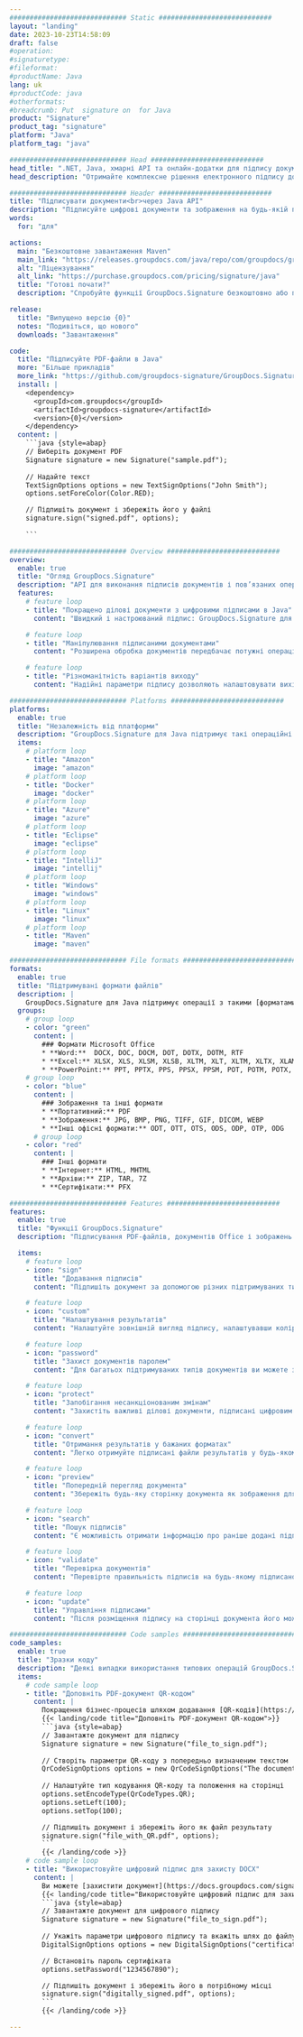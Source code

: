 ```yaml
---
############################# Static ############################
layout: "landing"
date: 2023-10-23T14:58:09
draft: false
#operation: 
#signaturetype: 
#fileformat: 
#productName: Java
lang: uk
#productCode: java
#otherformats: 
#breadcrumb: Put  signature on  for Java
product: "Signature"
product_tag: "signature"
platform: "Java"
platform_tag: "java"

############################# Head ############################
head_title: ".NET, Java, хмарні API та онлайн-додатки для підпису документів"
head_description: "Отримайте комплексне рішення електронного підпису документів для .NET, Java і хмарних програм. Підписуйте стандартні формати документів онлайн за допомогою простої функції перетягування"

############################# Header ############################
title: "Підписувати документи<br>через Java API"
description: "Підписуйте цифрові документи та зображення на будь-якій платформі за допомогою наших гнучких API та рішень на основі програм для програмістів і кінцевих користувачів."
words:
  for: "для"

actions:
  main: "Безкоштовне завантаження Maven"
  main_link: "https://releases.groupdocs.com/java/repo/com/groupdocs/groupdocs-signature/"
  alt: "Ліцензування"
  alt_link: "https://purchase.groupdocs.com/pricing/signature/java"
  title: "Готові почати?"
  description: "Спробуйте функції GroupDocs.Signature безкоштовно або подайте запит на ліцензію"

release:
  title: "Випущено версію {0}"
  notes: "Подивіться, що нового"
  downloads: "Завантаження"

code:
  title: "Підписуйте PDF-файли в Java"
  more: "Більше прикладів"
  more_link: "https://github.com/groupdocs-signature/GroupDocs.Signature-for-Java"
  install: |
    <dependency>
      <groupId>com.groupdocs</groupId>
      <artifactId>groupdocs-signature</artifactId>
      <version>{0}</version>
    </dependency>
  content: |
    ```java {style=abap}  
    // Виберіть документ PDF
    Signature signature = new Signature("sample.pdf");
    
    // Надайте текст
    TextSignOptions options = new TextSignOptions("John Smith");
    options.setForeColor(Color.RED);

    // Підпишіть документ і збережіть його у файлі
    signature.sign("signed.pdf", options);
    
    ```

############################# Overview ############################
overview:
  enable: true
  title: "Огляд GroupDocs.Signature"
  description: "API для виконання підписів документів і пов’язаних операцій у програмах Java"
  features:
    # feature loop
    - title: "Покращено ділові документи з цифровими підписами в Java"
      content: "Швидкий і настроюваний підпис: GroupDocs.Signature для Java пропонує широкий вибір цифрових підписів для PDF-файлів, зображень і документів Office. Ви можете використовувати текст, штрих-коди, QR-коди, цифрові сертифікати, зображення або приховані метадані. Оформлення документів відбувається швидко та ефективно."

    # feature loop
    - title: "Маніпулювання підписаними документами"
      content: "Розширена обробка документів передбачає потужні операції над підписаними документами за допомогою GroupDocs.Signature для Java. Ви можете шукати та перевіряти підписи, додані до ділових документів, використовуючи різні корисні критерії. Крім того, ви можете отримати доступ до детальної інформації про документ або отримати попередні зображення його сторінок."

    # feature loop
    - title: "Різноманітність варіантів виходу"
      content: "Надійні параметри підпису дозволяють налаштовувати вихід для документів, підписаних за допомогою GroupDocs.Signature для Java. Ви можете точно розмістити будь-який підпис на будь-якій сторінці документа та різними способами налаштувати його вигляд. Java API підтримує збереження підписаних бізнес-документів у численних підтримуваних форматах і надає параметри для їх захисту паролями."

############################# Platforms ############################
platforms:
  enable: true
  title: "Незалежність від платформи"
  description: "GroupDocs.Signature для Java підтримує такі операційні системи, фреймворки та менеджери пакетів"
  items:
    # platform loop
    - title: "Amazon"
      image: "amazon"
    # platform loop
    - title: "Docker"
      image: "docker"
    # platform loop
    - title: "Azure"
      image: "azure"
    # platform loop
    - title: "Eclipse"
      image: "eclipse"
    # platform loop
    - title: "IntelliJ"
      image: "intellij"
    # platform loop
    - title: "Windows"
      image: "windows"
    # platform loop
    - title: "Linux"
      image: "linux"
    # platform loop
    - title: "Maven"
      image: "maven"

############################# File formats ############################
formats:
  enable: true
  title: "Підтримувані формати файлів"
  description: |
    GroupDocs.Signature для Java підтримує операції з такими [форматами файлів](https://docs.groupdocs.com/signature/java/supported-document-formats/).
  groups:
    # group loop
    - color: "green"
      content: |
        ### Формати Microsoft Office
        * **Word:**  DOCX, DOC, DOCM, DOT, DOTX, DOTM, RTF
        * **Excel:** XLSX, XLS, XLSM, XLSB, XLTM, XLT, XLTM, XLTX, XLAM, SXC, SpreadsheetML
        * **PowerPoint:** PPT, PPTX, PPS, PPSX, PPSM, POT, POTM, POTX, PPTM
    # group loop
    - color: "blue"
      content: |
        ### Зображення та інші формати
        * **Портативний:** PDF
        * **Зображення:** JPG, BMP, PNG, TIFF, GIF, DICOM, WEBP
        * **Інші офісні формати:** ODT, OTT, OTS, ODS, ODP, OTP, ODG
      # group loop
    - color: "red"
      content: |
        ### Інші формати
        * **Інтернет:** HTML, MHTML
        * **Архіви:** ZIP, TAR, 7Z
        * **Сертифікати:** PFX

############################# Features ############################
features:
  enable: true
  title: "Функції GroupDocs.Signature"
  description: "Підписування PDF-файлів, документів Office і зображень за допомогою цифрових підписів"

  items:
    # feature loop
    - icon: "sign"
      title: "Додавання підписів"
      content: "Підпишіть документ за допомогою різних підтримуваних типів підписів, розмістивши цифровий підпис точно в будь-якому місці на будь-якій сторінці."

    # feature loop
    - icon: "custom"
      title: "Налаштування результатів"
      content: "Налаштуйте зовнішній вигляд підпису, налаштувавши колір, шрифт, рамку, поворот та інші функції, щоб досягти бажаного результату."

    # feature loop
    - icon: "password"
      title: "Захист документів паролем"
      content: "Для багатьох підтримуваних типів документів ви можете захистити підписаний документ паролем."

    # feature loop
    - icon: "protect"
      title: "Запобігання несанкціонованим змінам"
      content: "Захистіть важливі ділові документи, підписані цифровим сертифікатом, від несанкціонованих змін."

    # feature loop
    - icon: "convert"
      title: "Отримання результатів у бажаних форматах"
      content: "Легко отримуйте підписані файли результатів у будь-якому підтримуваному форматі. Ви також можете легко конвертувати документи MS Word у PDF."

    # feature loop
    - icon: "preview"
      title: "Попередній перегляд документа"
      content: "Збережіть будь-яку сторінку документа як зображення для подальшої обробки."

    # feature loop
    - icon: "search"
      title: "Пошук підписів"
      content: "Є можливість отримати інформацію про раніше додані підписи в окремих документах."

    # feature loop
    - icon: "validate"
      title: "Перевірка документів"
      content: "Перевірте правильність підписів на будь-якому підписаному документі."

    # feature loop
    - icon: "update"
      title: "Управління підписами"
      content: "Після розміщення підпису на сторінці документа його можна видалити, перемістити або оновити за потреби."

############################# Code samples ############################
code_samples:
  enable: true
  title: "Зразки коду"
  description: "Деякі випадки використання типових операцій GroupDocs.Signature для Java"
  items:
    # code sample loop
    - title: "Доповніть PDF-документ QR-кодом"
      content: |
        Покращення бізнес-процесів шляхом додавання [QR-кодів](https://docs.groupdocs.com/signature/java/esign-document-with-qr-code-signature/) до певних сторінок PDF-документів може бути цінним. Є приклад того, як додати QR-код за допомогою GroupDocs.Signature для Java.
        {{< landing/code title="Доповніть PDF-документ QR-кодом">}}
        ```java {style=abap}
        // Завантажте документ для підпису
        Signature signature = new Signature("file_to_sign.pdf");
        
        // Створіть параметри QR-коду з попередньо визначеним текстом
        QrCodeSignOptions options = new QrCodeSignOptions("The document is approved by John Smith");
        
        // Налаштуйте тип кодування QR-коду та положення на сторінці
        options.setEncodeType(QrCodeTypes.QR);
        options.setLeft(100);
        options.setTop(100);

        // Підпишіть документ і збережіть його як файл результату
        signature.sign("file_with_QR.pdf", options);
        ```
        {{< /landing/code >}}
    # code sample loop
    - title: "Використовуйте цифровий підпис для захисту DOCX"
      content: |
        Ви можете [захистити документ](https://docs.groupdocs.com/signature/java/esign-document-with-digital-signature/) за допомогою особистих або корпоративних підписів, які зберігаються як цифрові сертифікати. Документи, закріплені сертифікатом, не можуть бути змінені без втрати підпису.
        {{< landing/code title="Використовуйте цифровий підпис для захисту DOCX">}}
        ```java {style=abap}   
        // Завантажте документ для цифрового підпису
        Signature signature = new Signature("file_to_sign.pdf");
        
        // Укажіть параметри цифрового підпису та вкажіть шлях до файлу сертифіката
        DigitalSignOptions options = new DigitalSignOptions("certificate.pfx");

        // Встановіть пароль сертифіката
        options.setPassword("1234567890");

        // Підпишіть документ і збережіть його в потрібному місці
        signature.sign("digitally_signed.pdf", options);
        ```
        {{< /landing/code >}}

---
```

